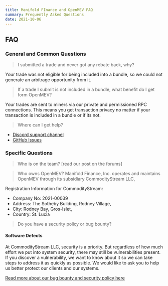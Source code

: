 ```yaml
---
title: Manifold FInance and OpenMEV FAQ
summary: Frequently Asked Questions
date: 2021-10-06
---
```


## FAQ

### General and Common Questions

> I submitted a trade and never got any rebate back, why?

Your trade was not eligible for being included into a bundle, so we could not
generate an arbitrage opportunity from it.

> If a trade I submit is not included in a bundle, what benefit do I get form
> OpenMEV?

Your trades are sent to miners via our private and permissioned RPC connections.
This means you get transaction privacy no matter if your transaction is included
in a bundle or if its not.

> Where can I get help?

- [Discord support channel](https://openmev.page.link/support-chat)
- [GitHub Issues](https://openmev.page.link/support)

### Specific Questions

> Who is on the team? [read our post on the forums]

> Who owns OpenMEV? Manifold Finance, Inc. operates and maintains OpenMEV
> through its subsidiary CommodityStream LLC,

Registration Information for CommodityStream:

- Company No: 2021-00039
- Address: The Sotheby Building, Rodney Village,
- City: Rodney Bay, Gros-Islet,
- Country: St. Lucia

> Do you have a security policy or bug bounty?

#### Software Defects

At CommodityStream LLC, security is a priority. But regardless of how much
effort we put into system security, there may still be vulnerabilities present.
If you discover a vulnerability, we want to know about it so we can take steps
to address it as quickly as possible. We would like to ask you to help us better
protect our clients and our systems.

[Read more about our bug bounty and security policy here](https://github.com/manifoldfinance/pki#defect-response)
